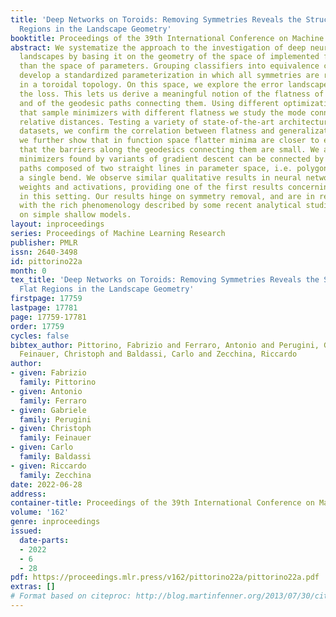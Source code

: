 ```yaml
---
title: 'Deep Networks on Toroids: Removing Symmetries Reveals the Structure of Flat
  Regions in the Landscape Geometry'
booktitle: Proceedings of the 39th International Conference on Machine Learning
abstract: We systematize the approach to the investigation of deep neural network
  landscapes by basing it on the geometry of the space of implemented functions rather
  than the space of parameters. Grouping classifiers into equivalence classes, we
  develop a standardized parameterization in which all symmetries are removed, resulting
  in a toroidal topology. On this space, we explore the error landscape rather than
  the loss. This lets us derive a meaningful notion of the flatness of minimizers
  and of the geodesic paths connecting them. Using different optimization algorithms
  that sample minimizers with different flatness we study the mode connectivity and
  relative distances. Testing a variety of state-of-the-art architectures and benchmark
  datasets, we confirm the correlation between flatness and generalization performance;
  we further show that in function space flatter minima are closer to each other and
  that the barriers along the geodesics connecting them are small. We also find that
  minimizers found by variants of gradient descent can be connected by zero-error
  paths composed of two straight lines in parameter space, i.e. polygonal chains with
  a single bend. We observe similar qualitative results in neural networks with binary
  weights and activations, providing one of the first results concerning the connectivity
  in this setting. Our results hinge on symmetry removal, and are in remarkable agreement
  with the rich phenomenology described by some recent analytical studies performed
  on simple shallow models.
layout: inproceedings
series: Proceedings of Machine Learning Research
publisher: PMLR
issn: 2640-3498
id: pittorino22a
month: 0
tex_title: 'Deep Networks on Toroids: Removing Symmetries Reveals the Structure of
  Flat Regions in the Landscape Geometry'
firstpage: 17759
lastpage: 17781
page: 17759-17781
order: 17759
cycles: false
bibtex_author: Pittorino, Fabrizio and Ferraro, Antonio and Perugini, Gabriele and
  Feinauer, Christoph and Baldassi, Carlo and Zecchina, Riccardo
author:
- given: Fabrizio
  family: Pittorino
- given: Antonio
  family: Ferraro
- given: Gabriele
  family: Perugini
- given: Christoph
  family: Feinauer
- given: Carlo
  family: Baldassi
- given: Riccardo
  family: Zecchina
date: 2022-06-28
address:
container-title: Proceedings of the 39th International Conference on Machine Learning
volume: '162'
genre: inproceedings
issued:
  date-parts:
  - 2022
  - 6
  - 28
pdf: https://proceedings.mlr.press/v162/pittorino22a/pittorino22a.pdf
extras: []
# Format based on citeproc: http://blog.martinfenner.org/2013/07/30/citeproc-yaml-for-bibliographies/
---
```

